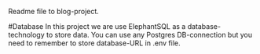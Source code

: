Readme file to blog-project.

#Database
In this project we are use ElephantSQL as a database-technology to store data.
You can use any Postgres DB-connection but you need to remember to store database-URL
in .env file.
